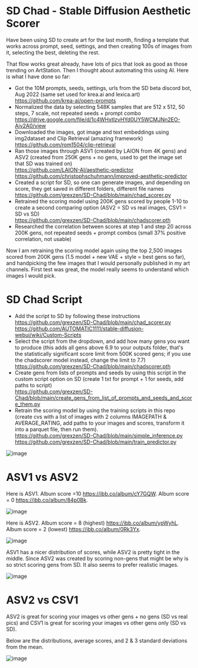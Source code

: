 # SD Chad - Stable Diffusion Aesthetic Scorer

Have been using SD to create art for the last month, finding a template that works across prompt, seed, settings, and then creating 100s of images from it, selecting the best, deleting the rest. 

That flow works great already, have lots of pics that look as good as those trending on ArtStation. Then I thought about automating this using AI. Here is what I have done so far: 

- Got the 10M prompts, seeds, settings, urls from the SD beta discord bot, Aug 2022 (same set used for krea.ai and lexica.art)
https://github.com/krea-ai/open-prompts
- Normalized the data by selecting 548K samples that are 512 x 512, 50 steps, 7 scale, not repeated seeds + prompt combo
https://drive.google.com/file/d/1c4WHxtlzvHYd0UY5WCMJNn2EO-Aiv2A0/view
- Downloaded the images, got image and text embeddings using img2dataset and Clip Retrieval (amazing framework)
https://github.com/rom1504/clip-retrieval
- Ran those images through ASV1 (created by LAION from 4K gens) and ASV2 (created from 250K gens + no gens, used to get the image set that SD was trained on)  
https://github.com/LAION-AI/aesthetic-predictor  
https://github.com/christophschuhmann/improved-aesthetic-predictor
- Created a script for SD, so one can generate images, and depending on score, they get saved in different folders, different file names
https://github.com/grexzen/SD-Chad/blob/main/chad_scorer.py
- Retrained the scoring model using 200K gens scored by people 1-10 to create a second comparing option (ASV2 = SD vs real images, CSV1 = SD vs SD)  
https://github.com/grexzen/SD-Chad/blob/main/chadscorer.pth
- Researched the correlation between scores at step 1 and step 20 across 200K gens, not repeated seeds + prompt combos (small 37% positive correlation, not usable)

Now I am retraining the scoring model again using the top 2,500 images scored from 200K gens (1.5 model + new VAE + style = best gens so far), and handpicking the few images that I would personally published in my art channels. First test was great, the model really seems to understand which images I would pick. 

# SD Chad Script

- Add the script to SD by following these instructions  
https://github.com/grexzen/SD-Chad/blob/main/chad_scorer.py   
https://github.com/AUTOMATIC1111/stable-diffusion-webui/wiki/Custom-Scripts
- Select the script from the dropdown, and add how many gens you want to produce (this adds all gens above 6.9 to your outputs folder, that's the statistically significant score limit from 500K scored gens; if you use the chadscorer model instead, change the limit to 7.7)   
https://github.com/grexzen/SD-Chad/blob/main/chadscorer.pth
- Create gens from lists of prompts and seeds by using this script in the custom script option on SD (create 1 txt for prompt + 1 for seeds, add paths to script)  
https://github.com/grexzen/SD-Chad/blob/main/create_gens_from_list_of_prompts_and_seeds_and_score_them.py 
- Retrain the scoring model by using the training scripts in this repo (create cvs with a list of images with 2 columns IMAGEPATH & AVERAGE_RATING, add paths to your images and scores, transform it into a parquet file, then run them).   
https://github.com/grexzen/SD-Chad/blob/main/simple_inference.py   
https://github.com/grexzen/SD-Chad/blob/main/train_predictor.py

![image](https://user-images.githubusercontent.com/30579087/199604457-0487daaa-0c9f-46c6-8eb8-59013d76652e.png)

# ASV1 vs ASV2

Here is ASV1. Album score =10 https://ibb.co/album/cY7GQW. Album score = 0 https://ibb.co/album/84p0Bk.

![image](https://user-images.githubusercontent.com/30579087/194484756-c7458d79-876f-4494-a431-604046efa26b.png)

Here is ASV2. Album score = 8 (highest) https://ibb.co/album/ypWyhL. Album score = 2 (lowest) https://ibb.co/album/0Rk3Yx.

![image](https://user-images.githubusercontent.com/30579087/194484962-d578229c-6c0c-4909-a98f-5fe7b59eb672.png)

ASV1 has a nicer distribution of scores, while ASV2 is pretty tight in the middle. Since ASV2 was created by scoring non-gens that might be why is so strict scoring gens from SD. It also seems to prefer realistic images.

![image](https://user-images.githubusercontent.com/30579087/194380290-6c68fb6b-cd78-4d9f-9ff2-bdbe2c3d43bb.png)

# ASV2 vs CSV1

ASV2 is great for scoring your images vs other gens + no gens (SD vs real pics) and CSV1 is great for scoring your images vs other gens only (SD vs SD).

Below are the distributions, average scores, and 2 & 3 standard deviations from the mean.

![image](https://user-images.githubusercontent.com/30579087/199601438-0f7b4860-aad5-4204-97fb-c7cf20c69c44.png)
